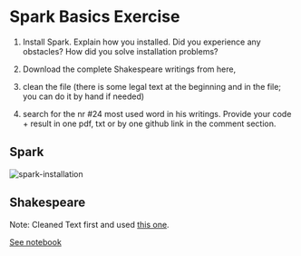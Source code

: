 # Spark Basics Exercise

1) Install Spark. Explain how you installed. Did you experience any obstacles? How did you solve installation problems?

2) Download the complete Shakespeare writings from here, 

3) clean the file (there is some legal text at the beginning and in the file; you can do it by hand if needed)

4) search for the nr #24 most used word in his writings. Provide your code + result in one pdf, txt or by one github link in the comment section.

## Spark

![spark-installation](./assets/spark.png)

## Shakespeare

Note: Cleaned Text first and used [this one](./assets/shakespeare_cleaned.txt). 

[See notebook](https://www.kaggle.com/carolineschneider/e11-decision-trees-exercise)

